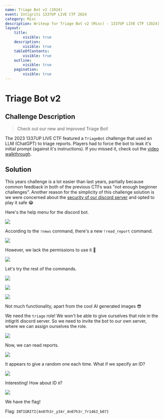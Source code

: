 ```yaml
---
name: Triage Bot v2 (2024)
event: Intigriti 1337UP LIVE CTF 2024
category: Misc
description: Writeup for Triage Bot v2 (Misc) - 1337UP LIVE CTF (2024) 💜
layout:
    title:
        visible: true
    description:
        visible: true
    tableOfContents:
        visible: true
    outline:
        visible: true
    pagination:
        visible: true
---
```


# Triage Bot v2

## Challenge Description

> Check out our new and improved Triage Bot!

The 2023 1337UP LIVE CTF featured a `TriageBot` challenge that used an LLM (ChatGPT) to triage reports. Players had to force the bot to leak it's initial prompt (against it's instructions). If you missed it, check out the [video walkthrough]().

## Solution

This years challenge is a lot easier than last years, partially because common feedback in both of the previous CTFs was "not enough beginner challenges". Another reason for the simplicity of this challenge solution is we were concerned about the [security of our discord server](https://hanasuru.medium.com/how-we-found-unintended-bypass-to-exploiting-entire-cyberthreatforce-discord-server-d93951b9efab) and opted to play it safe 😂

Here's the help menu for the discord bot.

![](./images/0.PNG)

According to the `!news` command, there's a new `!read_report` command.

![](./images/1.PNG)

However, we lack the permissions to use it 🤔

![](./images/2.PNG)

Let's try the rest of the commands.

![](./images/3.PNG)

![](./images/4.PNG)

![](./images/5.PNG)

Not much functionality, apart from the cool AI generated images 😎

We need the `triage` role! We won't be able to give ourselves that role in the intigriti discord server. So we need to invite the bot to our own server, where we can assign ourselves the role.

![](./images/6.PNG)

Now, we can read reports.

![](./images/7.PNG)

It appears to give a random one each time. What if we specify an ID?

![](./images/8.PNG)

Interesting! How about ID `0`?

![](./images/9.PNG)

We have the flag!

Flag: `INTIGRITI{4n07h3r_y34r_4n07h3r_7r1463_b07}`
